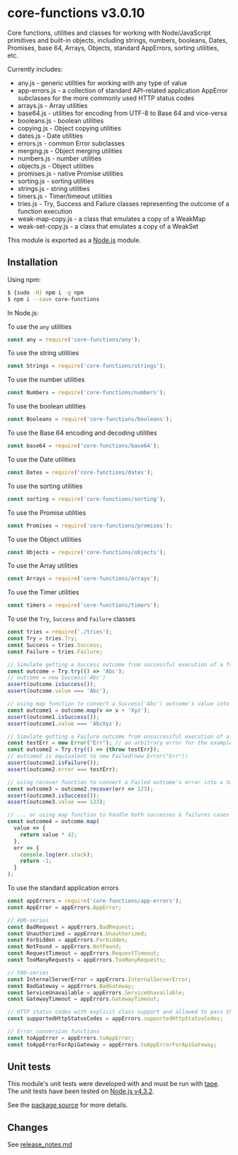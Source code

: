 # core-functions v3.0.10

Core functions, utilities and classes for working with Node/JavaScript primitives and built-in objects, including 
strings, numbers, booleans, Dates, Promises, base 64, Arrays, Objects, standard AppErrors, sorting utilities, etc.

Currently includes:
- any.js - generic utilities for working with any type of value
- app-errors.js - a collection of standard API-related application AppError subclasses for the more commonly used HTTP status codes
- arrays.js - Array utilities
- base64.js - utilities for encoding from UTF-8 to Base 64 and vice-versa
- booleans.js - boolean utilities
- copying.js - Object copying utilities
- dates.js - Date utilities
- errors.js - common Error subclasses
- merging.js - Object merging utilities
- numbers.js - number utilities
- objects.js - Object utilities
- promises.js - native Promise utilities
- sorting.js - sorting utilities
- strings.js - string utilities
- timers.js - Timer/timeout utilities
- tries.js - Try, Success and Failure classes representing the outcome of a function execution
- weak-map-copy.js - a class that emulates a copy of a WeakMap 
- weak-set-copy.js - a class that emulates a copy of a WeakSet

This module is exported as a [Node.js](https://nodejs.org/) module.

## Installation

Using npm:
```bash
$ {sudo -H} npm i -g npm
$ npm i --save core-functions
```

In Node.js:

To use the `any` utilities
```js
const any = require('core-functions/any');
```

To use the string utilities
```js
const Strings = require('core-functions/strings');
```
To use the number utilities
```js
const Numbers = require('core-functions/numbers');
```

To use the boolean utilities
```js
const Booleans = require('core-functions/booleans');
```

To use the Base 64 encoding and decoding utilities
```js
const base64 = require('core-functions/base64');
```

To use the Date utilities
```js
const Dates = require('core-functions/dates');
```

To use the sorting utilities
```js
const sorting = require('core-functions/sorting');
```

To use the Promise utilities
```js
const Promises = require('core-functions/promises');
```

To use the Object utilities
```js
const Objects = require('core-functions/objects');
```

To use the Array utilities
```js
const Arrays = require('core-functions/arrays');
```

To use the Timer utilities
```js
const timers = require('core-functions/timers');
```

To use the `Try`, `Success` and `Failure` classes
```js
const tries = require('./tries');
const Try = tries.Try;
const Success = tries.Success;
const Failure = tries.Failure;

// Simulate getting a Success outcome from successful execution of a function, which returns a value
const outcome = Try.try(() => 'Abc');
// outcome = new Success('Abc')
assert(outcome.isSuccess());
assert(outcome.value === 'Abc');

// using map function to convert a Success('Abc') outcome's value into a Success('AbcXyz')
const outcome1 = outcome.map(v => v + 'Xyz');
assert(outcome1.isSuccess());
assert(outcome1.value === 'AbcXyz');

// Simulate getting a Failure outcome from unsuccessful execution of a function, which throws an error
const testErr = new Error("Err"); // an arbitrary error for the example
const outcome2 = Try.try(() => {throw testErr});
// outcome2 is equivalent to new Failed(new Error("Err"))
assert(outcome2.isFailure());
assert(outcome2.error === testErr);

// using recover function to convert a Failed outcome's error into a Success(123)
const outcome3 = outcome2.recover(err => 123);
assert(outcome3.isSuccess());
assert(outcome3.value === 123);

// ... or using map function to handle both successes & failures cases at the same time (similar to Promise.then)
const outcome4 = outcome.map(
  value => {
    return value * 42;
  },
  err => {
    console.log(err.stack);
    return -1;
  }  
);
```

To use the standard application errors
```js
const appErrors = require('core-functions/app-errors');
const AppError = appErrors.AppError;

// 400-series
const BadRequest = appErrors.BadRequest;
const Unauthorized = appErrors.Unauthorized;
const Forbidden = appErrors.Forbidden;
const NotFound = appErrors.NotFound;
const RequestTimeout = appErrors.RequestTimeout;
const TooManyRequests = appErrors.TooManyRequests;

// 500-series
const InternalServerError = appErrors.InternalServerError;
const BadGateway = appErrors.BadGateway;
const ServiceUnavailable = appErrors.ServiceUnavailable;
const GatewayTimeout = appErrors.GatewayTimeout;

// HTTP status codes with explicit class support and allowed to pass through to API Gateway by default
const supportedHttpStatusCodes = appErrors.supportedHttpStatusCodes;

// Error conversion functions
const toAppError = appErrors.toAppError;
const toAppErrorForApiGateway = appErrors.toAppErrorForApiGateway;
```

## Unit tests
This module's unit tests were developed with and must be run with [tape](https://www.npmjs.com/package/tape). The unit tests have been tested on [Node.js v4.3.2](https://nodejs.org/en/blog/release/v4.3.2/).  

See the [package source](https://github.com/byron-dupreez/core-functions) for more details.

## Changes
See [release_notes.md](./release_notes.md)